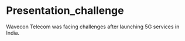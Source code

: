 # Presentation_challenge
Wavecon Telecom was facing challenges after launching 5G services in India.
